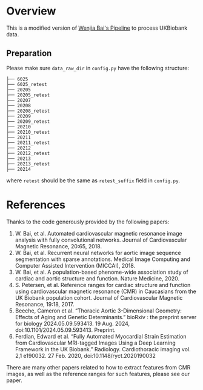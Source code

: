 # Overview
This is a modified version of [Wenjia Bai's Pipeline](https://github.com/baiwenjia/ukbb_cardiac) to process UKBiobank data.


## Preparation

Please make sure `data_raw_dir` in `config.py` have the following structure:

```
├── 6025
├── 6025_retest
├── 20205
├── 20205_retest
├── 20207
├── 20208
├── 20208_retest
├── 20209
├── 20209_retest
├── 20210
├── 20210_retest
├── 20211
├── 20211_retest
├── 20212
├── 20212_retest
├── 20213
├── 20213_retest
├── 20214
```

where `retest` should be the same as `retest_suffix` field in `config.py`.

# References

Thanks to the code generously provided by the following papers:

1. W. Bai, et al. Automated cardiovascular magnetic resonance image analysis with fully convolutional networks. Journal of Cardiovascular Magnetic Resonance, 20:65, 2018.
2. W. Bai, et al. Recurrent neural networks for aortic image sequence segmentation with sparse annotations. Medical Image Computing and Computer Assisted Intervention (MICCAI), 2018.
3. W. Bai, et al. A population-based phenome-wide association study of cardiac and aortic structure and function. Nature Medicine, 2020.
4. S. Petersen, et al. Reference ranges for cardiac structure and function using cardiovascular magnetic resonance (CMR) in Caucasians from the UK Biobank population cohort. Journal of Cardiovascular Magnetic Resonance, 19:18, 2017.
5. Beeche, Cameron et al. “Thoracic Aortic 3-Dimensional Geometry: Effects of Aging and Genetic Determinants.” bioRxiv : the preprint server for biology 2024.05.09.593413. 19 Aug. 2024, doi:10.1101/2024.05.09.593413. Preprint.
6. Ferdian, Edward et al. “Fully Automated Myocardial Strain Estimation from Cardiovascular MRI-tagged Images Using a Deep Learning Framework in the UK Biobank.” Radiology. Cardiothoracic imaging vol. 2,1 e190032. 27 Feb. 2020, doi:10.1148/ryct.2020190032

There are many other papers related to how to extract features from CMR images, as well as the reference ranges for such features, please see our paper.